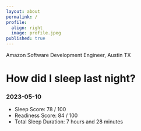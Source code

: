 ```yaml
---
layout: about
permalink: /
profile:
  align: right
  image: profile.jpeg
published: true
---
```


Amazon Software Development Engineer, Austin TX

# How did I sleep last night? 
### 2023-05-10
- Sleep Score: 78 / 100
- Readiness Score: 84 / 100 
- Total Sleep Duration: 7 hours and 28 minutes
